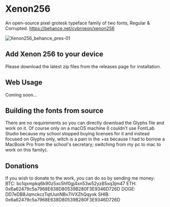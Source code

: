 # Xenon256
An open-source pixel grotesk typeface family of two fonts, Regular & Corrupted.
https://behance.net/cybrneon/xenon256

![Xenon256_behance_pres-01](https://user-images.githubusercontent.com/48329074/146239601-d32c69b5-a69e-433d-8ad1-5299bb126326.png)

## Add Xenon 256 to your device
Please download the latest zip files from the releases page for installation.

## Web Usage
Coming soon...

## Building the fonts from source
There are no requirements so you can directly download the Glyphs file and work on it. Of course only on a macOS machine (I couldn't use FontLab Studio because my school stopped buying licenses for it and instead focused on Glyphs only, witch is a pain in the +ss because I had to borrow a MacBook Pro from the school's secretary; switching from my pc to mac to work on this family).

## Donations
If you wish to donate to the work, you can do so by sending me money:
BTC: bc1qxmpkq6k90z5xc5hf0gj4xn53w52yz85xq3jm47
ETH: 0x6a62479c5a7968E638D80539B280F3E9346D726D
DOGE: DD7eDB8JqmckczTqtUunNBx7iVXZhQqyxk
SHIB: 0x6a62479c5a7968E638D80539B280F3E9346D726D
